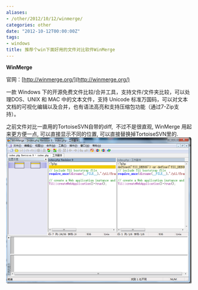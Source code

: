 ```yaml
---
aliases:
- /other/2012/10/12/winmerge/
categories: other
date: "2012-10-12T00:00:00Z"
tags:
- windows
title: 推荐个win下面好用的文件对比软件WinMerge
---
```

>  
**WinMerge** 

官网：[http://winmerge.org/](http://winmerge.org/)

一款 Windows 下的开源免费文件比较/合并工具，支持文件/文件夹比较，可以处理DOS、UNIX 和 MAC 中的文本文件，支持 Unicode 标准万国码，可以对文本文档的可视化编辑以及合并，也有语法高亮和支持压缩包功能（通过7-Zip支持）。
 
之前文件对比一直用的TortoiseSVN自带的diff,  不过不是很直观, WinMerge 用起来更方便一点, 可以直接显示不同的位置, 可以直接替换掉TortoiseSVN里的.   
[![image](/assets/images/2012/10/image_thumb.png "image")](/assets/images/2012/10/image.png)

